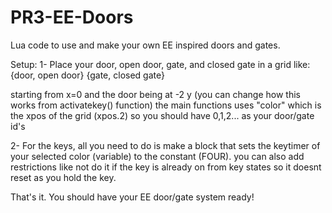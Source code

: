 # PR3-EE-Doors
Lua code to use and make your own EE inspired doors and gates.

Setup:
1- Place your door, open door, gate, and closed gate in a grid like:
{door, open door}
{gate, closed gate}

starting from x=0 and the door being at -2 y (you can change how this works from activatekey() function)
the main functions uses "color" which is the xpos of the grid (xpos.2) so you should have 0,1,2... as your door/gate id's

2- For the keys, all you need to do is make a block that sets the keytimer of your selected color (variable) to the constant (FOUR). you can also add restrictions like not do it if the key is already on from key states so it doesnt reset as you hold the key.

That's it. You should have your EE door/gate system ready!
